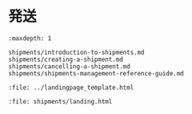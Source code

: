 # 発送

```{toctree}
:maxdepth: 1

shipments/introduction-to-shipments.md
shipments/creating-a-shipment.md
shipments/cancelling-a-shipment.md
shipments/shipments-management-reference-guide.md
```

```{raw} html
:file: ../landingpage_template.html
```

```{raw} html
:file: shipments/landing.html
```
